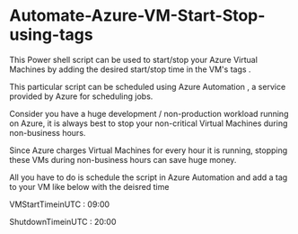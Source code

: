 # Automate-Azure-VM-Start-Stop-using-tags
This Power shell script can be used to start/stop your Azure Virtual Machines by adding the desired start/stop time in the VM's tags .


This particular script can be scheduled using Azure Automation , a service provided by Azure for scheduling jobs.

Consider you have a huge development / non-production workload running on Azure, it is always best to stop your non-critical Virtual Machines during non-business hours. 

Since Azure charges Virtual Machines for every hour it is running, stopping these VMs during non-business hours can save huge money.

All you have to do is schedule the script in Azure Automation and add a tag to your VM like below with the deisred time

VMStartTimeinUTC : 09:00

ShutdownTimeinUTC : 20:00

